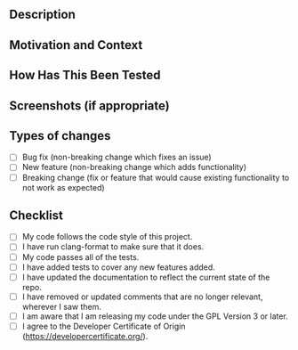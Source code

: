 <!--- Provide a general summary of your changes in the Title above -->

## Description
<!--- Describe your changes in detail -->

## Motivation and Context
<!--- Why is this change required? What problem does it solve? -->
<!--- If it fixes an open issue, please link to the issue here. -->

## How Has This Been Tested
<!--- Please describe in detail how you tested your changes. -->
<!--- Include details of your testing environment, tests ran to see how -->
<!--- your change affects other areas of the code, etc. -->

## Screenshots (if appropriate)

## Types of changes
<!--- What types of changes does your code introduce? Put an `x` in all the boxes that apply: -->
- [ ] Bug fix (non-breaking change which fixes an issue)
- [ ] New feature (non-breaking change which adds functionality)
- [ ] Breaking change (fix or feature that would cause existing functionality to not work as expected)

## Checklist
<!--- Go over all the following points, and put an `x` in all the boxes that apply. -->
<!--- If you're unsure about any of these, don't hesitate to ask. We're here to help! -->
- [ ] My code follows the code style of this project.
- [ ] I have run clang-format to make sure that it does.
- [ ] My code passes all of the tests.
- [ ] I have added tests to cover any new features added.
- [ ] I have updated the documentation to reflect the current state of the repo.
- [ ] I have removed or updated comments that are no longer relevant, wherever I saw them.
- [ ] I am aware that I am releasing my code under the GPL Version 3 or later.
- [ ] I agree to the Developer Certificate of Origin (<https://developercertificate.org/>).
